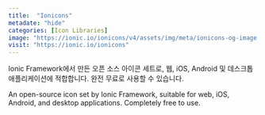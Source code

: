 ```yaml
---
title:  "Ionicons"
metadate: "hide"
categories: [Icon Libraries]
image: "https://ionic.io/ionicons/v4/assets/img/meta/ionicons-og-image.png"
visit: "https://ionic.io/ionicons"
---
```

Ionic Framework에서 만든 오픈 소스 아이콘 세트로, 웹, iOS, Android 및 데스크톱 애플리케이션에 적합합니다. 완전 무료로 사용할 수 있습니다.

An open-source icon set by Ionic Framework, suitable for web, iOS, Android, and desktop applications. Completely free to use.
